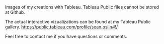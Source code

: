 Images of my creations with Tableau. Tableau Public files cannot be stored at Github.

The actual interactive vizualizations can be found at my Tableau Public gallery.
https://public.tableau.com/profile/sean.oslin#!/

Feel free to contact me if you have questions or comments.
